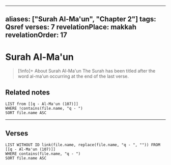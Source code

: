 
---
aliases: ["Surah Al-Ma'un", "Chapter 2"]
tags: Qsref
verses: 7
revelationPlace: makkah
revelationOrder: 17
---

# Surah Al-Ma'un

> [!info]+ About Surah Al-Ma'un
> The Surah has been titled after the word al-ma'un occurring at the end of the last verse.

## Related notes
```dataview
LIST from [[q - Al-Ma'un (107)]]
WHERE !contains(file.name, "q - ")
SORT file.name ASC
```

---

## Verses
```dataview
LIST WITHOUT ID link(file.name, replace(file.name, "q - ", "")) FROM [[q - Al-Ma'un (107)]]
WHERE contains(file.name, "q - ")
SORT file.name ASC
```

